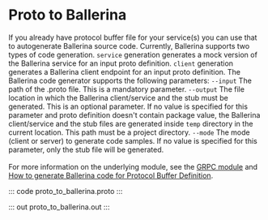# Proto to Ballerina

If you already have protocol buffer file for your service(s) you can use that to autogenerate Ballerina source code.
Currently, Ballerina supports two types of code generation. `service` generation generates a mock version of the
Ballerina service for an input proto definition.  `client` generation generates a Ballerina client endpoint for an
input proto definition.
The Ballerina code generator supports the following parameters:
`--input` The path of the .proto file. This is a mandatory parameter.
`--output` The file location in which the Ballerina client/service and the stub must be generated. This is an optional parameter.
If no value is specified for this parameter and proto definition doesn't contain package value,
the Ballerina client/service and the stub files are generated inside `temp` directory in the current location.
This path must be a project directory.
`--mode` The mode (client or server) to generate code samples.
If no value is specified for this parameter, only the stub file will be generated.<br/><br/>
For more information on the underlying module, 
see the [GRPC module](https://docs.central.ballerina.io/ballerina/grpc/latest/) and 
[How to generate Ballerina code for Protocol Buffer Definition](https://ballerina.io/learn/how-to-generate-code-for-protocol-buffers/).

::: code proto_to_ballerina.proto :::

::: out proto_to_ballerina.out :::